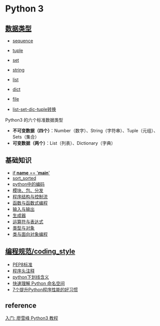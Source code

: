 # Python 3

## [数据类型](data_type)

- [sequence](data_type/sequence.md)
- [tuple](data_type/tuple.md)
- [set](data_type/set.md)
- [string](data_type/string.md)
- [list](data_type/list.md)
- [dict](data_type/dict.md)
- [file](data_type/file.md)

- [list-set-dic-tuple转换](data_type/list-set-dic-tuple转换.md)

Python3 的六个标准数据类型

- **不可变数据（四个）**：Number（数字）、String（字符串）、Tuple（元组）、Sets（集合）
- **可变数据（两个）**：List（列表）、Dictionary（字典）

## 基础知识

- [if __name__ == '__main__' ](if__name__=='__main__'.md)
- [sort_sorted](sort_sorted.md)
- [python中的编码](python中的编码.pdf)
- [模块、包、分发](模块、包、分发.md)
- [程序结构与控制流](程序结构与控制流.md)
- [函数与函数式编程](函数与函数式编程.md)
- [输入与输出](输入与输出.md)
- [生成器](生成器.md)
- [运算符与表达式](运算符与表达式.md)
- [类型与对象](类型与对象.md)
- [类与面向对象编程](类与面向对象编程.md)

## [编程规范/coding_style](coding_style)

- [PEP8标准](coding_style/PEP8.md)
- [程序头注释](coding_style/程序头注释.md)
- [python下划线含义](coding_style/python下划线含义.md)
- [快速理解 Python 命名空间](coding_style/快速理解Python命名空间.pdf)
- [7个提升Python程序性能的好习惯](coding_style/7个提升Python程序性能的好习惯.pdf)

## reference

[入门: 廖雪峰 Python3 教程](https://www.liaoxuefeng.com/wiki/0014316089557264a6b348958f449949df42a6d3a2e542c000)
